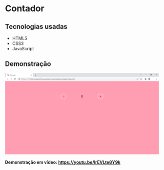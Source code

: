 # Contador

## Tecnologias usadas
- HTML5
- CSS3
- JavaScript

## Demonstração
<img src="assets/imgs/counter-img.png">

<b>Demonstração em vídeo:<b/> https://youtu.be/lrEVLte8Y9k 